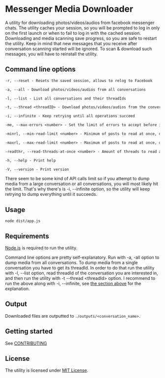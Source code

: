 # Messenger Media Downloader

A utility for downloading photos/videos/audios from facebook messenger chats.
The utility caches your session, so you will be prompted to log in only on the first launch or when to fail to log in with the cached session.
Downloading and media scanning save progress, so you are safe to restart the utility. Keep in mind that new messages that you receive after
conversation scanning started will be ignored. To scan & download such messages, you will have to reinstall the utility.

## Command line options

```txt
-r, --reset - Resets the saved session, allows to relog to Facebook

-a, --all - Download photos/videos/audios from all conversations

-l, --list - List all conversations and their threadIds

-t, --thread <threadID> - Download photos/videos/audios from the conversation with given threadID

-i, --infinite - Keep retrying until all operations succeed

-me, --max-errors <number> - Set the limit of errors to accept before interrupting, default is 3

-minrl, --min-read-limit <number> - Minimum of posts to read at once, default is 100

-maxrl, --max-read-limit <number> - Maximum of posts to read at once, default is 500

-readthr, --read-threads-at-once <number> - Amount of threads to read at once, default is 15

-h, --help - Print help

-V, --version - Print version
```

There seem to be some kind of API calls limit so if you attempt to dump media from a large conversation
or all conversations, you will most likely hit the limit. That's why there's is -i, --infinite option, so the utility will keep retrying
to dump everything until it succeeds.

## Usage

`node dist/app.js`

## Requirements

[Node.js](https://nodejs.org/) is required to run the utility.

Command line options are pretty self-explanatory.
Run with -a, -all option to dump media from all conversations.
To dump media from a single conversation you have to get its threadId. In order to do that run the utility with -l, --list option,
read threadId of the conversation you are interested in, and then run the utility with -t --thread &lt;threadId&gt; option.
I recommend to run the above along with -i, --infinite, see [the section above](#infinite_explanation) for the explanation.

## Output

Downloaded files are outputted to `./outputs/<conversation_name>`.

## Getting started

See [CONTRIBUTING](CONTRIBUTING.md)

## License

The utility is licensed under [MIT License](./LICENSE).
